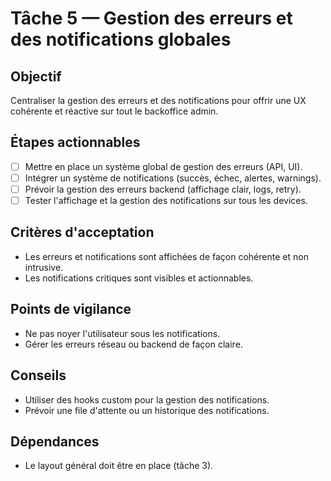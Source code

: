 # Tâche 5 — Gestion des erreurs et des notifications globales

## Objectif
Centraliser la gestion des erreurs et des notifications pour offrir une UX cohérente et réactive sur tout le backoffice admin.

## Étapes actionnables
- [ ] Mettre en place un système global de gestion des erreurs (API, UI).
- [ ] Intégrer un système de notifications (succès, échec, alertes, warnings).
- [ ] Prévoir la gestion des erreurs backend (affichage clair, logs, retry).
- [ ] Tester l'affichage et la gestion des notifications sur tous les devices.

## Critères d'acceptation
- Les erreurs et notifications sont affichées de façon cohérente et non intrusive.
- Les notifications critiques sont visibles et actionnables.

## Points de vigilance
- Ne pas noyer l'utilisateur sous les notifications.
- Gérer les erreurs réseau ou backend de façon claire.

## Conseils
- Utiliser des hooks custom pour la gestion des notifications.
- Prévoir une file d'attente ou un historique des notifications.

## Dépendances
- Le layout général doit être en place (tâche 3). 